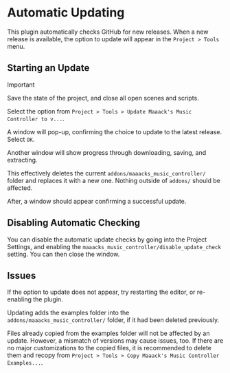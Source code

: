 # Automatic Updating

This plugin automatically checks GitHub for new releases. When a new release is available, the option to update will appear in the `Project > Tools` menu.

## Starting an Update

> [!IMPORTANT]  
> Save the state of the project, and close all open scenes and scripts.

Select the option from `Project > Tools > Update Maaack's Music Controller to v...`.

A window will pop-up, confirming the choice to update to the latest release. Select `OK`.

Another window will show progress through downloading, saving, and extracting.

This effectively deletes the current `addons/maaacks_music_controller/` folder and replaces it with a new one. Nothing outside of `addons/` should be affected.

After, a window should appear confirming a successful update.

## Disabling Automatic Checking

You can disable the automatic update checks by going into the Project Settings, and enabling the `maaacks_music_controller/disable_update_check` setting. You can then close the window.

## Issues

If the option to update does not appear, try restarting the editor, or re-enabling the plugin.

Updating adds the examples folder into the `addons/maaacks_music_controller/` folder, if it had been deleted previously.

Files already copied from the examples folder will not be affected by an update. However, a mismatch of versions may cause issues, too. If there are no major customizations to the copied files, it is recommended to delete them and recopy from `Project > Tools > Copy Maaack's Music Controller Examples...`.
